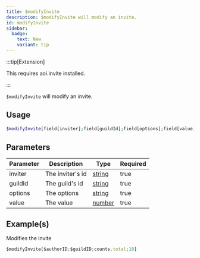 ```yaml
---
title: $modifyInvite
description: $modifyInvite will modify an invite.
id: modifyInvite
sidebar: 
  badge:
    text: New
    variant: tip
---
```


:::tip[Extension]

This requires aoi.invite installed.

:::

`$modifyInvite` will modify an invite.

## Usage

```php
$modifyInvite[field[inviter];field[guildId];field[options];field[value]]
```

## Parameters

| Parameter | Description      | Type   | Required |
| --------- | ---------------- | ------ | -------- |
| inviter   | The inviter's id | [string](https://developer.mozilla.org/en-US/docs/Web/JavaScript/Reference/Global_Objects/String) | true     |
| guildId   | The guild's id   | [string](https://developer.mozilla.org/en-US/docs/Web/JavaScript/Reference/Global_Objects/String) | true     |
| options   | The options      | [string](https://developer.mozilla.org/en-US/docs/Web/JavaScript/Reference/Global_Objects/String) | true     |
| value     | The value        | [number](https://developer.mozilla.org/en-US/docs/Web/JavaScript/Reference/Global_Objects/Number) | true     |

## Example(s)

Modifies the invite

```javascript
$modifyInvite[$authorID;$guildID;counts.total;10]
```
